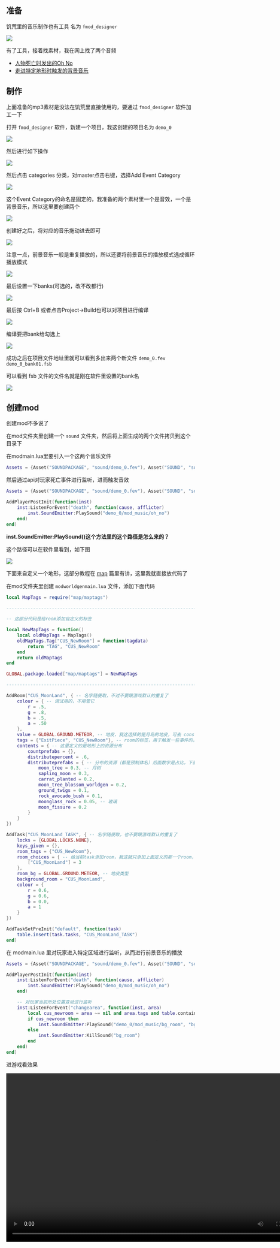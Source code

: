 ## 准备

饥荒里的音乐制作也有工具 名为 `fmod_designer`

![](images/20210731112322.png)

有了工具，接着找素材，我在网上找了两个音频

- [人物死亡时发出的Oh No](sound/oh_no.mp3)
- [走进特定地形时触发的背景音乐](sound/bg_room.mp3)

## 制作

上面准备的mp3素材是没法在饥荒里直接使用的，要通过 `fmod_designer` 软件加工一下

打开 `fmod_designer` 软件，新建一个项目，我这创建的项目名为 `demo_0`

![](images/20210731112839.png)

然后进行如下操作

![](images/20210731113253.png)

然后点击 categories 分类，对master点击右键，选择Add Event Category

![](images/20210731113334.png)

这个Event Category的命名是固定的，我准备的两个素材里一个是音效，一个是背景音乐，所以这里要创建两个

![](images/20210731113631.png)

创建好之后，将对应的音乐拖动进去即可

![](images/20210731113759.png)

注意一点，前景音乐一般是重复播放的，所以还要将前景音乐的播放模式选成循环播放模式

![](images/20210731115604.png)

最后设置一下banks(可选的，改不改都行)

![](images/20210731114059.png)

最后按 Ctrl+B 或者点击Project->Build也可以对项目进行编译

![](images/20210731114157.png)

编译要把bank给勾选上

![](images/20210731114249.png)

成功之后在项目文件地址里就可以看到多出来两个新文件 `demo_0.fev` `demo_0_bank01.fsb`

可以看到 fsb 文件的文件名就是刚在软件里设置的bank名

![](images/20210731114428.png)

## 创建mod

创建mod不多说了

在mod文件夹里创建一个 `sound` 文件夹，然后将上面生成的两个文件拷贝到这个目录下

在modmain.lua里要引入一个这两个音乐文件

```lua
Assets = {Asset("SOUNDPACKAGE", "sound/demo_0.fev"), Asset("SOUND", "sound/demo_0_bank01.fsb")}
```

然后通过api对玩家死亡事件进行监听，进而触发音效

```lua
Assets = {Asset("SOUNDPACKAGE", "sound/demo_0.fev"), Asset("SOUND", "sound/demo_0_bank01.fsb")}

AddPlayerPostInit(function(inst)
    inst:ListenForEvent("death", function(cause, afflicter)
        inst.SoundEmitter:PlaySound("demo_0/mod_music/oh_no")
    end)
end)
```

**inst.SoundEmitter:PlaySound()这个方法里的这个路径是怎么来的？**

这个路径可以在软件里看到，如下图

![](images/20210731115742.png)

下面来自定义一个地形，这部分教程在 [map](https://tomoya92.github.io/dstmod-tutorial/#/map) 篇里有讲，这里我就直接放代码了

在mod文件夹里创建 `modworldgenmain.lua` 文件，添加下面代码
```lua
local MapTags = require("map/maptags")

--------------------------------------------------------------------------------

-- 这部分代码是给room添加自定义的标签

local NewMapTags = function()
    local oldMapTags = MapTags()
    oldMapTags.Tag["CUS_NewRoom"] = function(tagdata)
        return "TAG", "CUS_NewRoom"
    end
    return oldMapTags
end

GLOBAL.package.loaded["map/maptags"] = NewMapTags

--------------------------------------------------------------------------------

AddRoom("CUS_MoonLand", { -- 名字随便取，不过不要跟游戏默认的重复了
    colour = { -- 调试用的，不用管它
        r = .5,
        g = .8,
        b = .5,
        a = .50
    },
    value = GLOBAL.GROUND.METEOR, -- 地皮，我这选择的是月岛的地皮，可去 constants.lua 文件里查看 GROUND 对象
    tags = {"ExitPiece", "CUS_NewRoom"}, -- room的标签，用于触发一些事件的，比如月岛地形走上去反转理智
    contents = { -- 这里定义的是地形上的资源分布
        countprefabs = {},
        distributepercent = .6,
        distributeprefabs = { -- 分布的资源（都是预制体名）后面数字是占比，下面添加的都是月岛上的实体
            moon_tree = 0.3, -- 月树
            sapling_moon = 0.3,
            carrat_planted = 0.2,
            moon_tree_blossom_worldgen = 0.2,
            ground_twigs = 0.1,
            rock_avocado_bush = 0.1,
            moonglass_rock = 0.05, -- 玻璃
            moon_fissure = 0.2
        }
    }
})

AddTask("CUS_MoonLand_TASK", { -- 名字随便取，也不要跟游戏默认的重复了
    locks = {GLOBAL.LOCKS.NONE},
    keys_given = {},
    room_tags = {"CUS_NewRoom"},
    room_choices = { -- 给当前task添加room，我这就只添加上面定义的那一个room，后面数字是节点数，节点数越大，地形就越大
        ["CUS_MoonLand"] = 3
    },
    room_bg = GLOBAL.GROUND.METEOR, -- 地皮类型
    background_room = "CUS_MoonLand",
    colour = {
        r = 0.6,
        g = 0.6,
        b = 0.0,
        a = 1
    }
})

AddTaskSetPreInit("default", function(task)
    table.insert(task.tasks, "CUS_MoonLand_TASK")
end)
```

在 modmain.lua 里对玩家进入特定区域进行监听，从而进行前景音乐的播放

```lua
Assets = {Asset("SOUNDPACKAGE", "sound/demo_0.fev"), Asset("SOUND", "sound/demo_0_bank01.fsb")}

AddPlayerPostInit(function(inst)
    inst:ListenForEvent("death", function(cause, afflicter)
        inst.SoundEmitter:PlaySound("demo_0/mod_music/oh_no")
    end)

    -- 对玩家当前所处位置变动进行监听
    inst:ListenForEvent("changearea", function(inst, area)
        local cus_newroom = area ~= nil and area.tags and table.contains(area.tags, "CUS_NewRoom") -- 判断玩家所在地形是否含有 CUS_NewRoom 标签
        if cus_newroom then
            inst.SoundEmitter:PlaySound("demo_0/mod_music/bg_room", "bg_room") -- 第二个参数是给当前音乐起个名字，用于停止这个音乐的播放的
        else
            inst.SoundEmitter:KillSound("bg_room")
        end
    end)
end)
```

进游戏看效果

<video width="800" height="450" controls>
    <source src="video/1627701055547.mp4" type="video/mp4">
    Your browser does not support the video tag.
</video>
